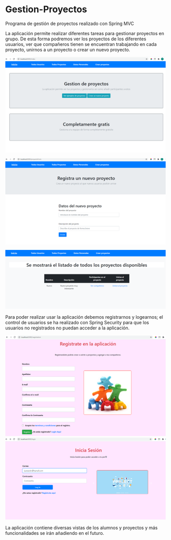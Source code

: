 # Gestion-Proyectos
Programa de gestión de proyectos realizado con Spring MVC

La aplicación permite realizar diferentes tareas para gestionar proyectos en grupo.
De esta forma podremos ver los proyectos de los diferentes usuarios, ver que compañeros tienen se encuentran trabajando en cada proyecto, unirnos a un proyecto
o crear un nuevo proyecto.

![Alt text](imagenes_aplicacion/inicio.PNG?raw=true "Inicio")

![Alt text](imagenes_aplicacion/crear_proyecto.PNG?raw=true "Crear Proyecto")

![Alt text](imagenes_aplicacion/proyectos.PNG?raw=true "Proyectos") 

Para poder realizar usar la aplicación debemos registrarnos y logearnos; el control de usuarios se ha realizado con Spring Security para que los usuarios no registrados no puedan acceder a la aplicación.   


![Alt text](imagenes_aplicacion/registro.PNG?raw=true "login")
![Alt text](imagenes_aplicacion/iniciar_sesion.PNG?raw=true "login") 


La aplicación contiene diversas vistas de los alumnos y proyectos y más funcionalidades se irán añadiendo en el futuro.
